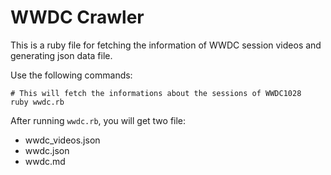 # WWDC Crawler



This is a ruby file for fetching the information of WWDC session videos and generating  json data file.

Use the following commands:

```
# This will fetch the informations about the sessions of WWDC1028
ruby wwdc.rb

```

After running `wwdc.rb`, you will get two file:

- wwdc_videos.json
- wwdc.json
- wwdc.md